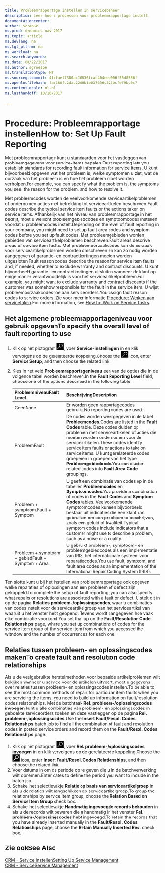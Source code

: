 ```yaml
---
title: Probleemrapportage instellen in servicebeheer
description: Leer hoe u processen voor probleemrapportage instelt.
documentationcenter: 
author: SorenGP
ms.prod: dynamics-nav-2017
ms.topic: article
ms.devlang: na
ms.tgt_pltfrm: na
ms.workload: na
ms.search.keywords: 
ms.date: 08/22/2017
ms.author: sgroespe
ms.translationtype: HT
ms.sourcegitcommit: 4fefaef7380ac10836fcac404eea006f55d8556f
ms.openlocfilehash: fac280fc2dac2206b1e037656c522bcfef9bc9c7
ms.contentlocale: nl-nl
ms.lasthandoff: 10/16/2017

---
```


# <a name="how-to-set-up-fault-reporting"></a><span data-ttu-id="61f04-103">Procedure: Probleemrapportage instellen</span><span class="sxs-lookup"><span data-stu-id="61f04-103">How to: Set Up Fault Reporting</span></span>
<span data-ttu-id="61f04-104">Met probleemrapportage kunt u standaarden voor het vastleggen van probleemgegevens voor service-items bepalen.</span><span class="sxs-lookup"><span data-stu-id="61f04-104">Fault reporting lets you establish standards for recording fault information for service items.</span></span> <span data-ttu-id="61f04-105">U kunt bijvoorbeeld opgeven wat het probleem is, welke symptomen u ziet, wat de oorzaak van het probleem is en hoe het probleem moet worden verholpen.</span><span class="sxs-lookup"><span data-stu-id="61f04-105">For example, you can specify what the problem is, the symptoms you see, the reason for the problem, and how to resolve it.</span></span>  

<span data-ttu-id="61f04-106">Met probleemcodes worden de veelvoorkomende serviceartikelproblemen of ondernomen acties met betrekking tot serviceartikelen beschreven.</span><span class="sxs-lookup"><span data-stu-id="61f04-106">Fault codes describe the typical service item faults or the actions taken on service items.</span></span> <span data-ttu-id="61f04-107">Afhankelijk van het niveau van probleemrapportage in het bedrijf, moet u wellicht probleemgebiedcodes en symptoomcodes instellen voordat u probleemcodes instelt.</span><span class="sxs-lookup"><span data-stu-id="61f04-107">Depending on the level of fault reporting in your company, you might need to set up fault area codes and symptom codes before you set up fault codes.</span></span> <span data-ttu-id="61f04-108">Met probleemgebieden worden gebieden van serviceartikelproblemen beschreven.</span><span class="sxs-lookup"><span data-stu-id="61f04-108">Fault areas descrive areas of service item faults.</span></span> <span data-ttu-id="61f04-109">Met probleemoorzaakcodes kan de oorzaak voor serviceartikelproblemen worden omschreven en kan zo nodig worden aangegeven of garantie- en contractkortingen moeten worden uitgesloten.</span><span class="sxs-lookup"><span data-stu-id="61f04-109">Fault reason codes describe the reason for service item faults and, if needed, whether to exclude warranty and contract discounts.</span></span> <span data-ttu-id="61f04-110">U kunt bijvoorbeeld garantie- en contractkortingen uitsluiten wanneer de klant op enige manier verantwoordelijk is voor het serviceartikelprobleem.</span><span class="sxs-lookup"><span data-stu-id="61f04-110">For example, you might want to exclude warranty and contract discounts if the customer was somehow responsible for the fault in the service item.</span></span> <span data-ttu-id="61f04-111">U wijst probleemoorzaakcodes toe aan serviceorders.</span><span class="sxs-lookup"><span data-stu-id="61f04-111">You assign fault reason codes to service orders.</span></span> <span data-ttu-id="61f04-112">Zie voor meer informatie [Procedure: Werken aan servicetaken](service-how-to-work-on-service-tasks.md).</span><span class="sxs-lookup"><span data-stu-id="61f04-112">For more information, see [How to: Work on Service Tasks](service-how-to-work-on-service-tasks.md).</span></span>  

## <a name="to-specify-the-overall-level-of-fault-reporting-to-use"></a><span data-ttu-id="61f04-113">Het algemene probleemrapportageniveau voor gebruik opgeven</span><span class="sxs-lookup"><span data-stu-id="61f04-113">To specify the overall level of fault reporting to use</span></span>
1. <span data-ttu-id="61f04-114">Klik op het pictogram ![Zoeken naar pagina of rapport](media/ui-search/search_small.png "pictogram Zoeken naar pagina of rapport"), voer **Service-instellingen** in en klik vervolgens op de gerelateerde koppeling.</span><span class="sxs-lookup"><span data-stu-id="61f04-114">Choose the ![Search for Page or Report](media/ui-search/search_small.png "Search for Page or Report icon") icon, enter **Service Setup**, and then choose the related link.</span></span> 
2. <span data-ttu-id="61f04-115">Kies in het veld **Probleemrapportageniveau** een van de opties die in de volgende tabel worden beschreven.</span><span class="sxs-lookup"><span data-stu-id="61f04-115">In the **Fault Reporting Level** field, choose one of the options described in the following table.</span></span>  
  
    |<span data-ttu-id="61f04-116">**Probleemniveau**</span><span class="sxs-lookup"><span data-stu-id="61f04-116">**Fault Level**</span></span>|<span data-ttu-id="61f04-117">**Beschrijving**</span><span class="sxs-lookup"><span data-stu-id="61f04-117">**Description**</span></span>|  
    |------------|-------------|  
    |<span data-ttu-id="61f04-118">Geen</span><span class="sxs-lookup"><span data-stu-id="61f04-118">None</span></span> | <span data-ttu-id="61f04-119">Er worden geen rapportagecodes gebruikt.</span><span class="sxs-lookup"><span data-stu-id="61f04-119">No reporting codes are used.</span></span>|  
    |<span data-ttu-id="61f04-120">Probleem</span><span class="sxs-lookup"><span data-stu-id="61f04-120">Fault</span></span> | <span data-ttu-id="61f04-121">De codes worden weergegeven in de tabel **Probleemcodes**.</span><span class="sxs-lookup"><span data-stu-id="61f04-121">Codes are listed in the **Fault Codes** table.</span></span> <span data-ttu-id="61f04-122">Deze codes duiden op problemen met serviceartikelen of acties die moeten worden ondernomen voor de serviceartikelen.</span><span class="sxs-lookup"><span data-stu-id="61f04-122">These codes identify service item faults or actions to take on service items.</span></span> <span data-ttu-id="61f04-123">U kunt gerelateerde codes groeperen in groepen van het type **Probleemgebiedcode**.</span><span class="sxs-lookup"><span data-stu-id="61f04-123">You can cluster related codes into **Fault Area Code** groupings.</span></span>|  
    |<span data-ttu-id="61f04-124">Probleem + symptoom.</span><span class="sxs-lookup"><span data-stu-id="61f04-124">Fault + Symptom</span></span> | <span data-ttu-id="61f04-125">U geeft een combinatie van codes op in de tabellen **Probleemcodes** en **Symptoomcodes**.</span><span class="sxs-lookup"><span data-stu-id="61f04-125">You provide a combination of codes in the **Fault Codes** and **Symptom Codes** tables.</span></span> <span data-ttu-id="61f04-126">Veelvoorkomende symptoomcodes kunnen bijvoorbeeld bestaan uit indicaties die een klant kan gebruiken om een probleem te beschrijven, zoals een geluid of kwaliteit.</span><span class="sxs-lookup"><span data-stu-id="61f04-126">Typical symptom codes include indicators that a customer might use to describe a problem, such as a noise or a quality.</span></span>|  
    |<span data-ttu-id="61f04-127">Probleem + symptoom + gebied</span><span class="sxs-lookup"><span data-stu-id="61f04-127">Fault + Symptom + Area</span></span> | <span data-ttu-id="61f04-128">U gebruikt probleem-, symptoom- en probleemgebiedcodes als een implementatie van IRIS, het internationale systeem voor reparatiecodes.</span><span class="sxs-lookup"><span data-stu-id="61f04-128">You use fault, symptom, and fault area codes as an implementation of the International Repair Coding System (IRIS).</span></span>|  
  
<span data-ttu-id="61f04-129">Ten slotte kunt u bij het instellen van probleemrapportage ook opgeven welke reparaties of oplossingen aan een probleem of defect zijn gekoppeld.</span><span class="sxs-lookup"><span data-stu-id="61f04-129">To complete the setup of fault reporting, you can also specify what repairs or resolutions are associated with a fault or defect.</span></span> <span data-ttu-id="61f04-130">U stelt dit in op de pagina **Relaties probleem-/oplossingscodes**, waar u combinaties van codes instelt voor de serviceartikelgroep van het serviceartikel van waaruit u het venster hebt geopend. Tevens wordt aangegeven hoe vaak elke combinatie voorkomt.</span><span class="sxs-lookup"><span data-stu-id="61f04-130">You set that up on the **Fault/Resolution Code Relationships** page, where you set up combinations of codes for the service item group of the service item from which you accessed the witndow and the number of occurrences for each one.</span></span>

## <a name="to-create-fault-and-resolution-code-relationships"></a><span data-ttu-id="61f04-131">Relaties tussen probleem- en oplossingscodes maken</span><span class="sxs-lookup"><span data-stu-id="61f04-131">To create fault and resolution code relationships</span></span>
<!--this needs to go in a working with topic-->
<span data-ttu-id="61f04-132">Als u de veelgebruikte herstelmethoden voor bepaalde artikelproblemen wilt bekijken wanneer u service voor de artikelen uitvoert, moet u gegevens over relaties tussen probleem- en oplossingscodes instellen.</span><span class="sxs-lookup"><span data-stu-id="61f04-132">To be able to see the most common methods of repair for particular item faults when you are servicing the items, you need to build up information on fault/resolution codes relationships.</span></span> <span data-ttu-id="61f04-133">Met de batchtaak **Rel. probleem-/oplossingscodes invoegen** kunt u alle combinaties van probleem- en oplossingscodes in geboekte serviceorders zoeken en deze vastleggen op de pagina **Rel. probleem-/oplossingscodes**.</span><span class="sxs-lookup"><span data-stu-id="61f04-133">Use the **Insert Fault/Resol. Codes Relationships** batch job to find all the combination of fault and resolution codes in posted service orders and record them on the **Fault/Resol. Codes Relationships** page.</span></span> 
  
1. <span data-ttu-id="61f04-134">Klik op het pictogram ![Zoeken naar pagina of rapport](media/ui-search/search_small.png "pictogram Zoeken naar pagina of rapport"), voer **Rel. probleem-/oplossingscodes invoegen** in en klik vervolgens op de gerelateerde koppeling.</span><span class="sxs-lookup"><span data-stu-id="61f04-134">Choose the ![Search for Page or Report](media/ui-search/search_small.png "Search for Page or Report icon") icon, enter **Insert Fault/Resol. Codes Relationships**, and then choose the related link.</span></span>  
2. <span data-ttu-id="61f04-135">Voer datums in om de periode op te geven die u in de batchverwerking wilt opnemen.</span><span class="sxs-lookup"><span data-stu-id="61f04-135">Enter dates to define the period you want to include in the batch job.</span></span>  
3. <span data-ttu-id="61f04-136">Schakel het selectievakje **Relatie op basis van serviceartikelgroep** in als u de relaties wilt rangschikken op serviceartikelgroep.</span><span class="sxs-lookup"><span data-stu-id="61f04-136">To group the relationships by service item group, choose the **Relation Based on Service Item Group** check box.</span></span>  
4. <span data-ttu-id="61f04-137">Schakel het selectievakje **Handmatig ingevoegde records behouden** in als u de records wilt bewaren die u handmatig in het venster **Rel. probleem-/oplossingscodes** hebt ingevoegd.</span><span class="sxs-lookup"><span data-stu-id="61f04-137">To retain the records that you have already inserted manually in the **Fault/Resol. Codes Relationships** page, choose the **Retain Manually Inserted Rec.** check box.</span></span>  

## <a name="see-also"></a><span data-ttu-id="61f04-138">Zie ook</span><span class="sxs-lookup"><span data-stu-id="61f04-138">See Also</span></span>
[<span data-ttu-id="61f04-139">CRM - Service instellen</span><span class="sxs-lookup"><span data-stu-id="61f04-139">Setting Up Service Management</span></span>](service-setup-service.md)  
[<span data-ttu-id="61f04-140">CRM - Service</span><span class="sxs-lookup"><span data-stu-id="61f04-140">Service Management</span></span>](service-service.md)  

